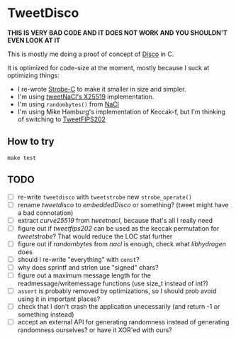 # TweetDisco

**THIS IS VERY BAD CODE AND IT DOES NOT WORK AND YOU SHOULDN'T EVEN LOOK AT IT**

This is mostly me doing a proof of concept of [Disco](http://discocrypto.com/#/) in C.

It is optimized for code-size at the moment, mostly because I suck at optimizing things:

* I re-wrote [Strobe-C]() to make it smaller in size and simpler.
* I'm using [tweetNaCl's X25519]() implementation.
* I'm using `randombytes()` from [NaCl]()
* I'm using Mike Hamburg's implementation of Keccak-f, but I'm thinking of switching to [TweetFIPS202]()

## How to try

```
make test
```

## TODO

- [ ] re-write `tweetdisco` with `tweetstrobe` new `strobe_operate()`
- [ ] rename *tweetdisco* to *embeddedDisco* or something? (tweet might have a bad connotation)
- [ ] extract *curve25519* from *tweetnacl*, because that's all I really need 
- [ ] figure out if *tweetfips202* can be used as the keccak permutation for *tweetstrobe*? That would reduce the LOC stat further
- [ ] figure out if *randombytes* from *nacl* is enough, check what *libhydrogen* does
- [ ] should I re-write "everything" with `const`?
- [ ] why does sprintf and strlen use "signed" chars?
- [ ] figure out a maximum message length for the readmessage/writemessage functions (use size_t instead of int?)
- [ ] `assert` is probably removed by optimizations, so I should prob avoid using it in important places?
- [ ] check that I don't crash the application unecessarily (and return -1 or something instead)
- [ ] accept an external API for generating randomness instead of generating randomness ourselves? or have it XOR'ed with ours?
